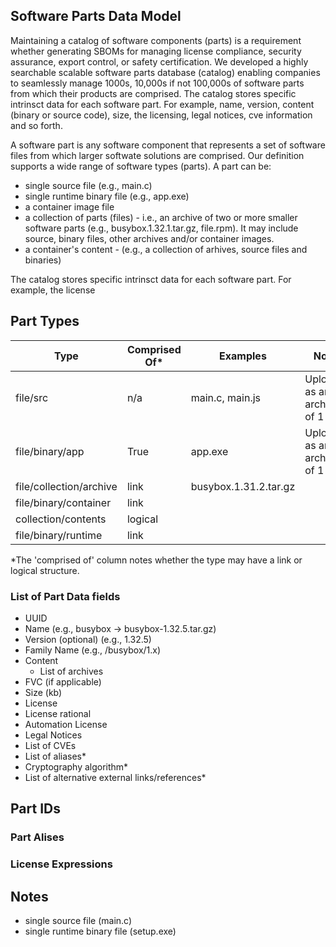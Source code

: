 ## Software Parts Data Model

Maintaining a catalog of software components (parts) is a requirement whether generating SBOMs for managing license compliance, security assurance, export control, or safety certification. We developed a highly searchable scalable software parts database (catalog) enabling companies to seamlessly manage 1000s, 10,000s if not 100,000s of software parts from which their products are comprised. The catalog stores specific intrinsct data for each software part. For example, name, version, content (binary or source code), size, the licensing, legal notices, cve information and so forth. 

A software part is any software component that represents a set of software files from which larger softwate solutions are comprised. Our definition supports a wide range of software types (parts). A part can be:
  - single source file (e.g., main.c)
  - single runtime binary file (e.g., app.exe)
  - a container image file 
  - a collection of parts (files)  - i.e., an archive of two  or more smaller software parts (e.g., busybox.1.32.1.tar.gz, file.rpm). It may include source, binary files, other archives and/or container images. 
  - a container's content - (e.g., a collection of arhives, source files and binaries)

The catalog stores specific intrinsct data for each software part. For example, the license

## Part Types
| Type              | Comprised Of* | Examples | Notes |
|-------------------| ------------ | -------- | ----- |
| file/src      | n/a | main.c, main.js      | Uploaded as an archive of 1 file |
| file/binary/app       | True | app.exe     | Uploaded as an archive of 1 file |
| file/collection/archive | link | busybox.1.31.2.tar.gz |  |
| file/binary/container   | link | |  |
| collection/contents     | logical | |  |
| file/binary/runtime     | link | |  | Uploaded as an archive of 1 file |

*The 'comprised of' column notes whether the type may have a link or logical structure. 

### List of Part Data fields
- UUID
- Name (e.g., busybox -> busybox-1.32.5.tar.gz)
- Version (optional) (e.g., 1.32.5)
- Family Name (e.g., /busybox/1.x)
- Content
  - List of archives
- FVC (if applicable)
- Size (kb)
- License
- License rational
- Automation License
- Legal Notices
- List of CVEs
- List of aliases*
- Cryptography algorithm*
- List of alternative external links/references*



## Part IDs

### Part Alises

### License Expressions





## Notes
  - single source file (main.c)
  - single runtime binary file (setup.exe)

